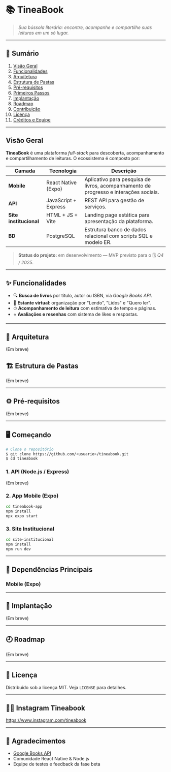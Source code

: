 # 📚 TineaBook

> *Sua bússola literária: encontre, acompanhe e compartilhe suas leituras em um só lugar.*

---

## 📁 Sumário

1. [Visão Geral](#visão-geral)
2. [Funcionalidades](#✨-funcionalidades)
3. [Arquitetura](#🧱-arquitetura)
4. [Estrutura de Pastas](#🏗-estrutura-de-pastas)
5. [Pré-requisitos](#⚙%ef%b8%8f-pré-requisitos)
6. [Primeiros Passos](#🖥%ef%b8%8f-começando)
7. [Implantação](#🚀-implantação)
8. [Roadmap](#🗘%ef%b8%8f-roadmap)
9. [Contribuição](#🤝-contribuição)
10. [Licença](#📄-licença)
11. [Créditos e Equipe](#👩‍💼-contato--equipe)

---

## Visão Geral

**TineaBook** é uma plataforma *full-stack* para descoberta, acompanhamento e compartilhamento de leituras. O ecossistema é composto por:

| Camada                 | Tecnologia           | Descrição                                                                                  |
| ---------------------- | -------------------- | ------------------------------------------------------------------------------------------ |
| **Mobile**             | React Native (Expo)  | Aplicativo para pesquisa de livros, acompanhamento de progresso e interações sociais.      |
| **API**                | JavaScript + Express | REST API para gestão de serviços.  |
| **Site institucional** | HTML + JS + Vite     | Landing page estática para apresentação da plataforma.                                     |
| **BD**                 | PostgreSQL           | Estrutura banco de dados relacional com scripts SQL e modelo ER.                           |

> **Status do projeto:** em desenvolvimento — MVP previsto para o 🗓 *Q4 / 2025*.

---

## ✨ Funcionalidades

* 🔍 **Busca de livros** por título, autor ou ISBN, via *Google Books API*.
* 📖 **Estante virtual**: organização por "Lendo", "Lidos" e "Quero ler".
* ⏱ **Acompanhamento de leitura** com estimativa de tempo e páginas.
* ⭐ **Avaliações e resenhas** com sistema de likes e respostas.

---

## 🧱 Arquitetura

(Em breve)

## 🏗 Estrutura de Pastas

(Em breve)

---

## ⚙️ Pré-requisitos

(Em breve)

---

## 🖥️ Começando

```bash
# Clone o repositório
$ git clone https://github.com/<usuario>/tineabook.git
$ cd tineabook
```

### 1. API (Node.js / Express)

(Em breve)

### 2. App Mobile (Expo)

```bash
cd tineabook-app
npm install
npx expo start
```

### 3. Site Institucional

```bash
cd site-institucional
npm install
npm run dev
```

---

## 🤖 Dependências Principais

### Mobile (Expo)



---

## 🚀 Implantação

(Em breve)

---

## 🕘️ Roadmap

(Em breve)

---

## 📄 Licença

Distribuído sob a licença MIT. Veja `LICENSE` para detalhes.

---

## 👩‍💼 Instagram Tineabook

https://www.instagram.com/tineabook

---

## 🙏 Agradecimentos

* [Google Books API](https://developers.google.com/books)
* Comunidade React Native & Node.js
* Equipe de testes e feedback da fase beta
